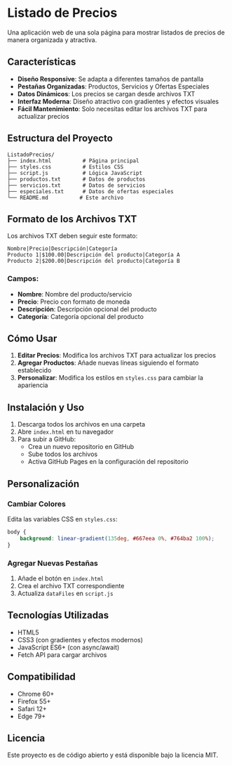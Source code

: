 # Listado de Precios

Una aplicación web de una sola página para mostrar listados de precios de manera organizada y atractiva.

## Características

- **Diseño Responsive**: Se adapta a diferentes tamaños de pantalla
- **Pestañas Organizadas**: Productos, Servicios y Ofertas Especiales
- **Datos Dinámicos**: Los precios se cargan desde archivos TXT
- **Interfaz Moderna**: Diseño atractivo con gradientes y efectos visuales
- **Fácil Mantenimiento**: Solo necesitas editar los archivos TXT para actualizar precios

## Estructura del Proyecto

```
ListadoPrecios/
├── index.html          # Página principal
├── styles.css          # Estilos CSS
├── script.js           # Lógica JavaScript
├── productos.txt       # Datos de productos
├── servicios.txt       # Datos de servicios
├── especiales.txt      # Datos de ofertas especiales
└── README.md          # Este archivo
```

## Formato de los Archivos TXT

Los archivos TXT deben seguir este formato:

```
Nombre|Precio|Descripción|Categoría
Producto 1|$100.00|Descripción del producto|Categoría A
Producto 2|$200.00|Descripción del producto|Categoría B
```

### Campos:
- **Nombre**: Nombre del producto/servicio
- **Precio**: Precio con formato de moneda
- **Descripción**: Descripción opcional del producto
- **Categoría**: Categoría opcional del producto

## Cómo Usar

1. **Editar Precios**: Modifica los archivos TXT para actualizar los precios
2. **Agregar Productos**: Añade nuevas líneas siguiendo el formato establecido
3. **Personalizar**: Modifica los estilos en `styles.css` para cambiar la apariencia

## Instalación y Uso

1. Descarga todos los archivos en una carpeta
2. Abre `index.html` en tu navegador
3. Para subir a GitHub:
   - Crea un nuevo repositorio en GitHub
   - Sube todos los archivos
   - Activa GitHub Pages en la configuración del repositorio

## Personalización

### Cambiar Colores
Edita las variables CSS en `styles.css`:
```css
body {
    background: linear-gradient(135deg, #667eea 0%, #764ba2 100%);
}
```

### Agregar Nuevas Pestañas
1. Añade el botón en `index.html`
2. Crea el archivo TXT correspondiente
3. Actualiza `dataFiles` en `script.js`

## Tecnologías Utilizadas

- HTML5
- CSS3 (con gradientes y efectos modernos)
- JavaScript ES6+ (con async/await)
- Fetch API para cargar archivos

## Compatibilidad

- Chrome 60+
- Firefox 55+
- Safari 12+
- Edge 79+

## Licencia

Este proyecto es de código abierto y está disponible bajo la licencia MIT. 
